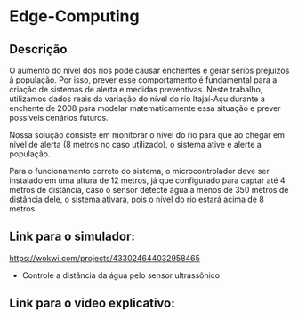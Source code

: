 # Edge-Computing

## Descrição

O aumento do nível dos rios pode causar enchentes e gerar sérios prejuízos 
à população. Por isso, prever esse comportamento é fundamental para a criação de 
sistemas de alerta e medidas preventivas. Neste trabalho, utilizamos dados reais da 
variação do nível do rio Itajaí-Açu durante a enchente de 2008 para modelar 
matematicamente essa situação e prever possíveis cenários futuros.

  Nossa solução consiste em monitorar o nível do rio para que ao chegar em nível de alerta (8 metros no caso utilizado), o sistema ative e alerte a população.

  Para o funcionamento correto do sistema, o microcontrolador deve ser instalado em uma altura de 12 metros, já que configurado para captar até 4 metros de distância, caso o sensor detecte água a menos de 350 metros de distância dele, o sistema ativará, pois o nível do rio estará acima de 8 metros


## Link para o simulador:
https://wokwi.com/projects/433024644032958465

 - Controle a distância da água pelo sensor ultrassônico

## Link para o video explicativo:

